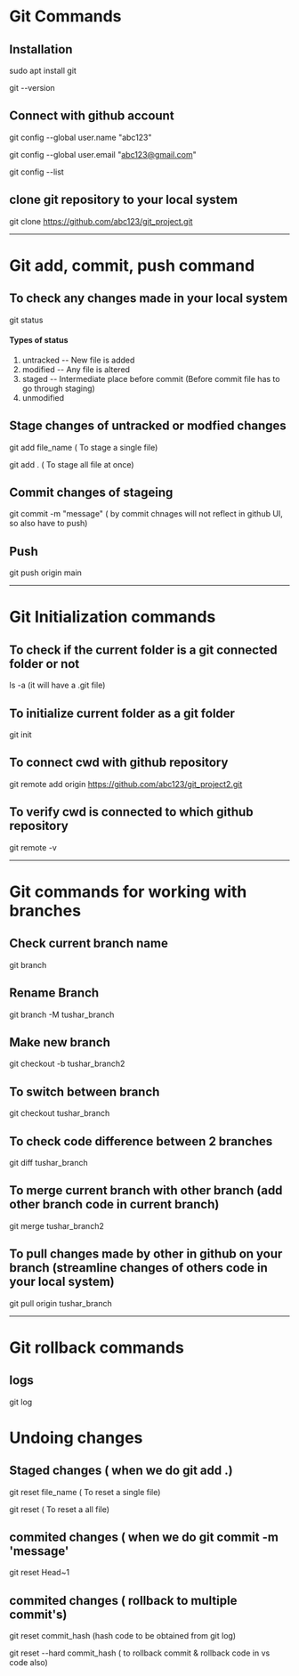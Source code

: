 # Git Commands

## Installation
sudo apt install git

git --version

## Connect with github account
git config --global user.name "abc123"

git config --global user.email "abc123@gmail.com"

git config --list

## clone git repository to your local system
git clone https://github.com/abc123/git_project.git

------------------------------------------------------------------------------------------------------------------
# Git add, commit, push command

## To check any changes made in your local system
git status

#### Types of status
1. untracked -- New file is added
2. modified -- Any file is altered
3. staged -- Intermediate place before commit (Before commit file has to go through staging)
4. unmodified

## Stage changes of untracked or modfied changes
git add file_name  ( To stage a single file)

git add .  ( To stage all file at once)

## Commit changes of stageing
git commit -m "message" ( by commit chnages will not reflect in github UI, so also have to push)

## Push 
git push origin main

------------------------------------------------------------------------------------------------------------------
# Git Initialization commands

## To check if the current folder is a git connected folder or not
ls -a  (it will have a .git file)

## To initialize current folder as a git folder
git init

## To connect cwd with github repository
git remote add origin https://github.com/abc123/git_project2.git

## To verify cwd is connected to which github repository
git remote -v

------------------------------------------------------------------------------------------------------------------
# Git commands for working with branches

## Check current branch name
git branch

## Rename Branch
git branch -M tushar_branch

## Make new branch
git checkout -b tushar_branch2

## To switch between branch
git checkout tushar_branch

## To check code difference between 2 branches
git diff tushar_branch

## To merge current branch with other branch (add other branch code in current branch)
git merge tushar_branch2

## To pull changes made by other in github on your branch (streamline changes of others code in your local system)
git pull origin tushar_branch

------------------------------------------------------------------------------------------------------------------
# Git rollback commands

## logs
git log

# Undoing changes

## Staged changes ( when we do git add .)
git reset file_name  ( To reset a single file)

git reset ( To reset a all file)

## commited changes ( when we do git commit -m 'message'
git reset Head~1

## commited changes ( rollback to multiple commit's)
git reset commit_hash  (hash code to be obtained from git log)

git reset --hard commit_hash ( to rollback commit & rollback code in vs code also)
